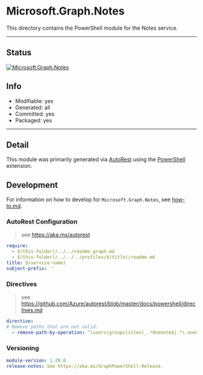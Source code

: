 <!-- region Generated -->
# Microsoft.Graph.Notes
This directory contains the PowerShell module for the Notes service.

---
## Status
[![Microsoft.Graph.Notes](https://img.shields.io/powershellgallery/v/Microsoft.Graph.Notes.svg?style=flat-square&label=Microsoft.Graph.Notes "Microsoft.Graph.Notes")](https://www.powershellgallery.com/packages/Microsoft.Graph.Notes/)

## Info
- Modifiable: yes
- Generated: all
- Committed: yes
- Packaged: yes

---
## Detail
This module was primarily generated via [AutoRest](https://github.com/Azure/autorest) using the [PowerShell](https://github.com/Azure/autorest.powershell) extension.

## Development
For information on how to develop for `Microsoft.Graph.Notes`, see [how-to.md](how-to.md).
<!-- endregion -->

### AutoRest Configuration

> see https://aka.ms/autorest

``` yaml
require:
  - $(this-folder)/../../readme.graph.md
  - $(this-folder)/../../../profiles/$(title)/readme.md
title: $(service-name)
subject-prefix: ''
```

### Directives

> see https://github.com/Azure/autorest/blob/master/docs/powershell/directives.md

``` yaml
directive:
# Remove paths that are not valid.
  - remove-path-by-operation: ^(users|groups|sites)_.*Onenote$|.*\.onenote\..*parent.*|.*\.notebooks_(Get|Update|Delete)Section.*|.*\.notebooks\.section.*|.*\.sectionGroups_(Get|Update|Delete)Section.*|.*\.sectionGroups\.section.*|.*\.sections_(Get|Update|Delete)Pages|.*\.sections.pages.*|.*\.onenote_(List|Create|Update|Delete)(Operations|Resources)
```
### Versioning

``` yaml
module-version: 1.29.0
release-notes: See https://aka.ms/GraphPowerShell-Release.
```

